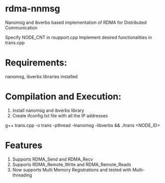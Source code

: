# rdma-nnmsg
Nanomsg and ibverbs based implementation of RDMA for Distributed Communication  

Specify NODE_CNT in rsupport.cpp
Implement desired functionalities in trans.cpp

# Requirements:

nanomsg, ibverbs libraries installed

# Compilation and Execution:

1. Install nanomsg and ibverbs library
2. Create ifconfig.txt file with all the IP addresses

g++ trans.cpp -o trans -pthread -lnanomsg -libverbs && 
./trans <NODE_ID>

# Features
1. Supports RDMA_Send and RDMA_Recv
2. Supports RDMA_Remote_Write and RDMA_Remote_Reads
3. Now supports Multi Memory Registrations and tested with Multi-threading
